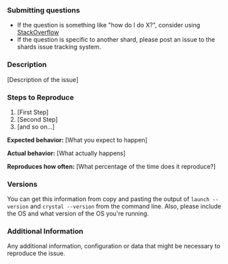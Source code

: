 <!--
Have you read Launch's Code of Conduct? By filing an Issue, you are expected to comply with it, including treating everyone with respect: https://github.com/launchframework/launch/blob/master/.github/CODE_OF_CONDUCT.md
Do you want to ask a question? Are you looking for support? The Launch message board is the best place for getting support: https://gitter.im/launchframework/launch
-->

### Submitting questions

- If the question is something like "how do I do X?", consider using [StackOverflow](http://stackoverflow.com/questions/tagged/launch-framework)
- If the question is specific to another shard, please post an issue to the shards issue tracking system.

### Description

[Description of the issue]

### Steps to Reproduce

1. [First Step]
2. [Second Step]
3. [and so on...]

**Expected behavior:** [What you expect to happen]

**Actual behavior:** [What actually happens]

**Reproduces how often:** [What percentage of the time does it reproduce?]

### Versions

You can get this information from copy and pasting the output of `launch --version` and `crystal --version` from the command line. Also, please include the OS and what version of the OS you're running.

### Additional Information

Any additional information, configuration or data that might be necessary to reproduce the issue.
